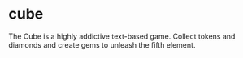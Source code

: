 cube
====

The Cube is a highly addictive text-based game. Collect tokens and diamonds and create gems to unleash the fifth element.
